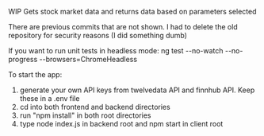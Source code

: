 WIP Gets stock market data and returns data based on parameters selected

There are previous commits that are not shown. I had to delete the old repository for security reasons (I did something dumb)


If you want to run unit tests in headless mode: ng test --no-watch --no-progress --browsers=ChromeHeadless

To start the app:
1. generate your own API keys from twelvedata API and finnhub API. Keep these in a .env file
2. cd into both frontend and backend directories
3. run "npm install" in both root directories
4. type node index.js in backend root and npm start in client root
